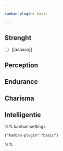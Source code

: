 ```yaml
---

kanban-plugin: basic

---
```


## Strenght

- [ ] [[aaaaaa]]


## Perception



## Endurance



## Charisma



## Intelligentie





%% kanban:settings
```
{"kanban-plugin":"basic"}
```
%%